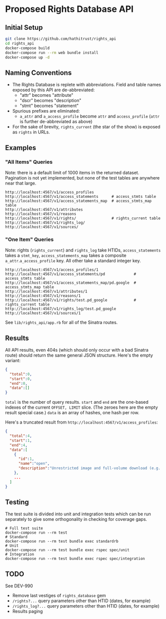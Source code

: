 # Proposed Rights Database API

## Initial Setup
```bash
git clone https://github.com/hathitrust/rights_api
cd rights_api
docker-compose build
docker-compose run --rm web bundle install
docker-compose up -d
```

## Naming Conventions

- The Rights Database is replete with abbreviations. Field and table names exposed
  by this API are de-abbreviated:
  - "attr" becomes "attribute"
  - "dscr" becomes "description"
  - "stmt" becomes "statement"
- Spurious prefixes are eliminated:
  - `a_attr` and `a_access_profile` become `attr` and `access_profile` (`attr` is further de-abbreviated as above)
- For the sake of brevity, `rights_current` (the star of the show) is exposed as `rights` in URLs.

## Examples

### "All Items" Queries

Note: there is a default limit of 1000 items in the returned dataset.
Pagination is not yet implemented, but none of the test tables are anywhere near that large.

```
http://localhost:4567/v1/access_profiles
http://localhost:4567/v1/access_statements      # access_stmts table
http://localhost:4567/v1/access_statements_map  # access_stmts_map table
http://localhost:4567/v1/attributes
http://localhost:4567/v1/reasons
http://localhost:4567/v1/rights/                # rights_current table
http://localhost:4567/v1/rights_log/
http://localhost:4567/v1/sources/
```

### "One Item" Queries

Note: rights (`rights_current`) and `rights_log` take HTIDs, `access_statements` takes a
`stmt_key`, `access_statements_map` takes a composite `a_attr`.`a_access_profile` key.
All other take a standard integer key.

```
http://localhost:4567/v1/access_profiles/1
http://localhost:4567/v1/access_statements/pd             # access_stmts table
http://localhost:4567/v1/access_statements_map/pd.google  # access_stmts_map table
http://localhost:4567/v1/attributes/1
http://localhost:4567/v1/reasons/1
http://localhost:4567/v1/rights/test.pd_google            # rights_current table
http://localhost:4567/v1/rights_log/test.pd_google
http://localhost:4567/v1/sources/1
```

See `lib/rights_api/app.rb` for all of the Sinatra routes.

## Results

All API results, even 404s (which should only occur with a bad Sinatra route) should return
the same general JSON structure. Here's the empty variant:

```JSON
{
  "total":0,
  "start":0,
  "end":0,
  "data":[]
}

```
`total` is the number of query results. `start` and `end` are the one-based indexes of the
current `OFFSET, LIMIT` slice. (The zeroes here are the empty result special case.)
`data` is an array of hashes, one hash per row.

Here's a truncated result from `http://localhost:4567/v1/access_profiles`:

```JSON
{
  "total":4,
  "start":1,
  "end":4,
  "data":[
    {
      "id":1,
      "name":"open",
      "description":"Unrestricted image and full-volume download (e.g. Internet Archive)"
    },
    ...
  ]
}

```
## Testing
The test suite is divided into unit and integration tests which can be run separately to give some orthogonality in checking for coverage gaps.
```
# Full test suite
docker-compose run --rm test
# Standard
docker-compose run --rm test bundle exec standardrb
# Unit
docker-compose run --rm test bundle exec rspec spec/unit
# Integration
docker-compose run --rm test bundle exec rspec spec/integration
```

## TODO

See DEV-990

- Remove last vestiges of `rights_database` gem
- `/rights?...` query parameters other than HTID (dates, for example)
- `/rights_log?...` query parameters other than HTID (dates, for example)
- Results paging

